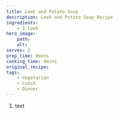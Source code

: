 ```yaml
---
title: Leek and Potato Soup
description: Leek and Potato Soup Recipe
ingredients:
    - 1 leek
hero_image:
    path: 
    alt: 
serves: 2
prep_time: 0mins
cooking_time: 0mins
original_recipe:
tags:
    - Vegetarian
    - Lunch
    - Dinner
---
```


1. text